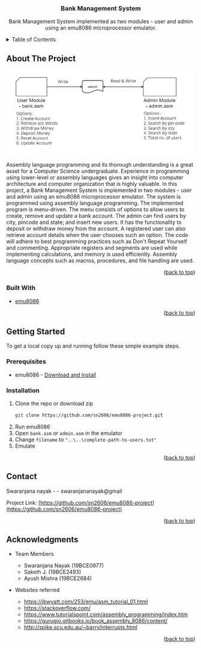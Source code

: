 <div id="top"></div>
<!--
*** Thanks for checking out the Best-README-Template. If you have a suggestion
*** that would make this better, please fork the repo and create a pull request
*** or simply open an issue with the tag "enhancement".
*** Don't forget to give the project a star!
*** Thanks again! Now go create something AMAZING! :D
-->



<!-- PROJECT SHIELDS -->
<!--
*** I'm using markdown "reference style" links for readability.
*** Reference links are enclosed in brackets [ ] instead of parentheses ( ).
*** See the bottom of this document for the declaration of the reference variables
*** for contributors-url, forks-url, etc. This is an optional, concise syntax you may use.
*** https://www.markdownguide.org/basic-syntax/#reference-style-links
-->
<!-- [![Contributors][contributors-shield]][contributors-url]
[![Forks][forks-shield]][forks-url]
[![Stargazers][stars-shield]][stars-url]
[![Issues][issues-shield]][issues-url]
[![MIT License][license-shield]][license-url]
[![LinkedIn][linkedin-shield]][linkedin-url] -->



<h3 align="center">Bank Management System</h3>

  <p align="center">
    Bank Management System implemented as two modules - user and admin using an emu8086 microprocessor emulator.
    <br />
    <!-- <a href="https://github.com/sn2606/emu8086-project"><strong>Explore the docs »</strong></a>
    <br />
    <br />
    <a href="https://github.com/sn2606/emu8086-project">View Demo</a>
    ·
    <a href="https://github.com/sn2606/emu8086-project/issues">Report Bug</a>
    ·
    <a href="https://github.com/sn2606/emu8086-project/issues">Request Feature</a> -->
  </p>
</div>



<!-- TABLE OF CONTENTS -->
<details>
  <summary>Table of Contents</summary>
  <ol>
    <li>
      <a href="#about-the-project">About The Project</a>
      <ul>
        <li><a href="#built-with">Built With</a></li>
      </ul>
    </li>
    <li>
      <a href="#getting-started">Getting Started</a>
      <ul>
        <li><a href="#prerequisites">Prerequisites</a></li>
        <li><a href="#installation">Installation</a></li>
      </ul>
    </li>
    <li><a href="#contact">Contact</a></li>
    <li><a href="#acknowledgments">Acknowledgments</a></li>
  </ol>
</details>



<!-- ABOUT THE PROJECT -->
## About The Project

[![Product Name Screen Shot][product-screenshot]](https://example.com)

Assembly language programming and its thorough understanding is a great asset for a Computer Science undergraduate. Experience in programming using lower-level or assembly languages gives an insight into computer architecture and computer organization that is highly valuable. In this project, a Bank Management System is implemented in two modules - user and admin using an emu8086 microprocessor emulator. The system is programmed using assembly language programming. The implemented program is menu-driven. The menu consists of options to allow users to create, remove and update a bank account. The admin can find users by city, pincode and state; and insert new users. It has the functionality to deposit or withdraw money from the account. A registered user can also retrieve account details when the user chooses such an option. The code will adhere to best programming practices such as Don't Repeat Yourself and commenting. Appropriate registers and segments are used while implementing calculations, and memory is used efficiently. Assembly language concepts such as macros, procedures, and file handling are used.

<p align="right">(<a href="#top">back to top</a>)</p>



### Built With

* [emu8086](https://emu8086-microprocessor-emulator.en.softonic.com/)

<p align="right">(<a href="#top">back to top</a>)</p>



<!-- GETTING STARTED -->
## Getting Started

To get a local copy up and running follow these simple example steps.

### Prerequisites

* emu8086 - [Download and Install](https://emu8086-microprocessor-emulator.en.softonic.com/)

### Installation

1. Clone the repo or download zip 
   ```sh
   git clone https://github.com/sn2606/emu8086-project.git
   ```
2. Run emu8086
3. Open `bank.asm` or `admin.asm` in the emulator
4. Change `filename` to `"..\..\complete-path-to-users.txt"`
5. Emulate

<p align="right">(<a href="#top">back to top</a>)</p>



<!-- CONTACT -->
## Contact

Swaranjana nayak - - swaranjananayak@gmail

Project Link: [https://github.com/sn2606/emu8086-project](https://github.com/sn2606/emu8086-project)

<p align="right">(<a href="#top">back to top</a>)</p>



<!-- ACKNOWLEDGMENTS -->
## Acknowledgments

* Team Members
  * Swaranjana Nayak (19BCE0977)
  * Saketh J. (19BCE2493)
  * Ayush Mishra (19BCE2684)


* Websites referred
  * https://jbwyatt.com/253/emu/asm_tutorial_01.html
  * https://stackoverflow.com/
  * https://www.tutorialspoint.com/assembly_programming/index.htm
  * https://gurugio.gitbooks.io/book_assembly_8086/content/
  * http://spike.scu.edu.au/~barry/interrupts.html


<p align="right">(<a href="#top">back to top</a>)</p>



[linkedin-url]: https://linkedin.com/in/swaranjananayak
[product-screenshot]: Result/architecture.png
